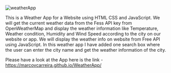 
![weatherApp](https://github.com/user-attachments/assets/51642d94-7d8e-40d7-8e00-71fca9a00c03)

This is a Weather App for a Website using HTML CSS and JavaScript. We will get the current weather data from the Fess API key from OpenWeatherMap and display the weather information like Temperature, Weather condition, Humidity and Wind Speed according to the city on our website or app.
We will display the weather info on website from Free API using JavaScript.
In this weather app I have added one search box where the user can enter the city name and get the weather information of the city.


Please have a look at the App here is the link - https://marcovcarreira.github.io/WeatherApp/
